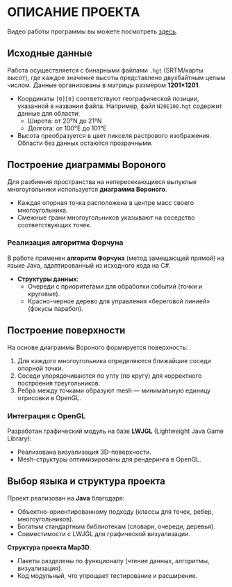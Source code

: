 # ОПИСАНИЕ ПРОЕКТА
Видео работы программы вы можете посмотреть <a href="https://drive.google.com/drive/folders/1pwEKQi-77Xq55mWVG9d3NSWon0SXiFLw?usp=sharing" target="_blank">здесь</a>.
## Исходные данные
Работа осуществляется с бинарными файлами `.hgt` (SRTM/карты высот), где каждое значение высоты представлено двухбайтным целым числом. Данные организованы в матрицы размером **1201×1201**.  
- Координаты `[0][0]` соответствуют географической позиции, указанной в названии файла. Например, файл `N20E100.hgt` содержит данные для области:  
  - Широта: от 20°N до 21°N  
  - Долгота: от 100°E до 101°E  
- Высота преобразуется в цвет пикселя растрового изображения. Области без данных остаются прозрачными.

## Построение диаграммы Вороного
Для разбиения пространства на непересекающиеся выпуклые многоугольники используется **диаграмма Вороного**.  
- Каждая опорная точка расположена в центре масс своего многоугольника.  
- Смежные грани многоугольников указывают на соседство соответствующих точек.  

### Реализация алгоритма Форчуна
В работе применен **алгоритм Форчуна** (метод замещающей прямой) на языке Java, адаптированный из исходного кода на C#.  
- **Структуры данных**:  
  - Очереди с приоритетами для обработки событий (точки и круговые).  
  - Красно-черное дерево для управления «береговой линией» (фокусы парабол).  

## Построение поверхности
На основе диаграммы Вороного формируется поверхность:  
1. Для каждого многоугольника определяются ближайшие соседи опорной точки.  
2. Соседи упорядочиваются по углу (по кругу) для корректного построения треугольников.  
3. Ребра между точками образуют mesh — минимальную единицу отрисовки в OpenGL.  

### Интеграция с OpenGL
Разработан графический модуль на базе **LWJGL** (Lightweight Java Game Library):  
- Реализована визуализация 3D-поверхности.  
- Mesh-структуры оптимизированы для рендеринга в OpenGL.  

## Выбор языка и структура проекта
Проект реализован на **Java** благодаря:  
- Объектно-ориентированному подходу (классы для точек, ребер, многоугольников).  
- Богатым стандартным библиотекам (словари, очереди, деревья).  
- Совместимости с LWJGL для графической визуализации.  

**Структура проекта Map3D**:  
- Пакеты разделены по функционалу (чтение данных, алгоритмы, визуализация).  
- Код модульный, что упрощает тестирование и расширение.  
